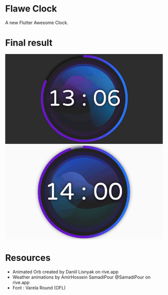 # Flawe Clock

A new Flutter Awesome Clock.

# Final result

![flawe clock dark theme image](/flawe_clock.gif)
![flawe clock light them image](/flawe_clock_light_theme.gif)

# Resources

- Animated Orb created by Daniil Lisnyak on rive.app
- Weather animations by AmirHossein SamadiPour @SamadiPour on rive.app
- Font : Varela Round (OFL)
